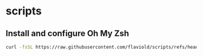 # scripts

## Install and configure Oh My Zsh
```bash
curl -fsSL https://raw.githubusercontent.com/flaviold/scripts/refs/heads/main/oh-my-zsh-install.sh | bash -s
```
